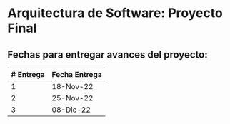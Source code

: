 # Arquitectura de Software: Proyecto Final

## Fechas para entregar avances del proyecto:

| # Entrega | Fecha Entrega |
| ------------- | ---------- |
| 1 | 18-Nov-22 |
| 2 | 25-Nov-22 |
| 3 | 08-Dic-22 |
